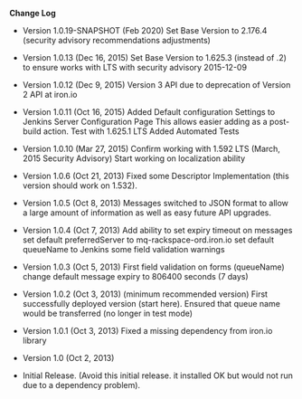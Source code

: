 __Change Log__

- Version 1.0.19-SNAPSHOT (Feb 2020)
Set Base Version to 2.176.4 (security advisory recommendations adjustments) 

- Version 1.0.13 (Dec 16, 2015)
Set Base Version to 1.625.3 (instead of .2) to ensure works with LTS with security advisory 2015-12-09

- Version 1.0.12 (Dec 9, 2015)
Version 3 API due to deprecation of Version 2 API at iron.io

- Version 1.0.11 (Oct 16, 2015)
Added Default configuration Settings to Jenkins Server Configuration Page
This allows easier adding as a post-build action.
Test with 1.625.1 LTS
Added Automated Tests

- Version 1.0.10 (Mar 27, 2015)
Confirm working with 1.592 LTS (March, 2015 Security Advisory)
Start working on localization ability

- Version 1.0.6 (Oct 21, 2013)
Fixed some Descriptor Implementation (this version should work on 1.532).

- Version 1.0.5 (Oct 8, 2013)
Messages switched to JSON format to allow a large amount of information as well as easy future API upgrades.

- Version 1.0.4 (Oct 7, 2013)
Add ability to set expiry timeout on messages
set default preferredServer to mq-rackspace-ord.iron.io
set default queueName to Jenkins
some field validation warnings

- Version 1.0.3 (Oct 5, 2013)
First field validation on forms (queueName)
change default message expiry to 806400 seconds (7 days)

- Version 1.0.2 (Oct 3, 2013) (minimum recommended version)
First successfully deployed version (start here).
Ensured that queue name would be transferred (no longer in test mode)

- Version 1.0.1 (Oct 3, 2013)
Fixed a missing dependency from iron.io library

- Version 1.0 (Oct 2, 2013)

- Initial Release. (Avoid this initial release.  it installed OK but would not run due to a dependency problem).
